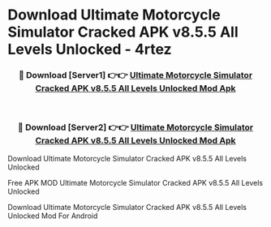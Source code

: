 # Download Ultimate Motorcycle Simulator Cracked APK v8.5.5 All Levels Unlocked - 4rtez



<div align="center">
<h3>🔴 Download [Server1] 👉👉 <a href="https://momento.my/?title=Ultimate_Motorcycle_Simulator_Cracked_APK_v8.5.5_All_Levels_Unlocked">Ultimate Motorcycle Simulator Cracked APK v8.5.5 All Levels Unlocked Mod Apk</a></h3><br>

<h3>🔴 Download [Server2] 👉👉 <a href="https://momento.my/?title=Ultimate_Motorcycle_Simulator_Cracked_APK_v8.5.5_All_Levels_Unlocked">Ultimate Motorcycle Simulator Cracked APK v8.5.5 All Levels Unlocked Mod Apk</a></h3>
</div>



Download Ultimate Motorcycle Simulator Cracked APK v8.5.5 All Levels Unlocked 

Free APK MOD Ultimate Motorcycle Simulator Cracked APK v8.5.5 All Levels Unlocked 

Download Ultimate Motorcycle Simulator Cracked APK v8.5.5 All Levels Unlocked Mod For Android
